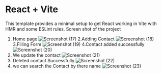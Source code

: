 # React + Vite

This template provides a minimal setup to get React working in Vite with HMR and some ESLint rules.
Screen shot of the project 
1. Home page
![Screenshot (17)](https://github.com/kanishkshakya/Contacts-View/assets/94524257/f061ab96-35b1-4b39-8720-b76413d8bfc6)
2.Adding Contact 
![Screenshot (18)](https://github.com/kanishkshakya/Contacts-View/assets/94524257/24a82831-45fc-4989-9175-d70f79d79260)
3.Filling Form
![Screenshot (19)](https://github.com/kanishkshakya/Contacts-View/assets/94524257/d8965f1f-6b3d-4f4b-a2ac-65c521a75012)
4.Contact added successfully
![Screenshot (20)](https://github.com/kanishkshakya/Contacts-View/assets/94524257/4cd04215-d10a-4525-bbc9-ec124f69796e)
5. We update the contact 
![Screenshot (21)](https://github.com/kanishkshakya/Contacts-View/assets/94524257/b7d31abd-389f-44ba-9b85-8e71dd85753a)
6. Deleted contact Successfully
![Screenshot (22)](https://github.com/kanishkshakya/Contacts-View/assets/94524257/81198d07-082c-42f2-8507-9f39ac54b2db)
7. we can search the Contact by there name
![Screenshot (23)](https://github.com/kanishkshakya/Contacts-View/assets/94524257/f1a8714e-ebfc-45a0-8cb0-2ca18db99189)
